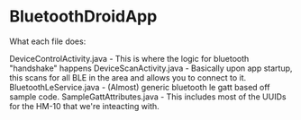 # BluetoothDroidApp

What each file does:

DeviceControlActivity.java - This is where the logic for bluetooth "handshake" happens
DeviceScanActivity.java - Basically upon app startup, this scans for all BLE in the area and allows you to connect to it.
BluetoothLeService.java - (Almost) generic bluetooth le gatt based off sample code.
SampleGattAttributes.java - This includes most of the UUIDs for the HM-10 that we're inteacting with.

